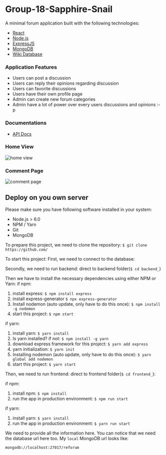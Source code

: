 # Group-18-Sapphire-Snail

A minimal forum application built with the following technologies:
* [React](https://facebook.github.io/react/)
* [Node.js](https://nodejs.org/)
* [ExpressJS](https://expressjs.com/)
* [MongoDB](https://www.mongodb.com/)
* [Wiki Database](    )

### Application Features
* Users can post a discussion
* Users can reply their opinions regarding discussion
* Users can favorite discussions
* Users have their own profile page
* Admin can create new forum categories
* Admin have a lot of power over every users discussions and opinions :-p

### Documentations
* [API Docs]()

### Home View
![home view]()

### Comment Page
![comment page]()

## Deploy on you own server

Please make sure you have following software installed in your system:
* Node.js > 6.0
* NPM / Yarn
* Git
* MongoDB

To prepare this project, we need to clone the repository:
`$ git clone https://github.com/`

To start this project:
First, we need to connect to the database:

Secondly, we need to run backend:
direct to backend folder(`$ cd backend_`)

Then we have to install the necessary dependencies using either NPM or Yarn:
if npm:
1. install express:
`$ npm install express`
2. install express-generator
`$ npx express-generator`
3. Install nodemon (auto update, only have to do this once):
`$ npm install -g nodemon`
4. start this project:
`$ npm start`

if yarn:
1. install yarn:
`$ yarn install`
2. Is yarn installed? if not:
`$ npm install -g yarn`
3. download express framework for this project:
`$ yarn add express`
4. yarn initialization:
`$ yarn init`
5. Installing nodemon (auto update, only have to do this once):
`$ yarn global add nodemon`
6. start this project:
`$ yarn start`

Then, we need to run frontend:
direct to frontend folder(`$ cd frontend_`):

if npm:
1. install npm:
`$ npm install`
2. run the app in production environment:
`$ npm run start`

if yarn:
1. install yarn:
`$ yarn install`
2. run the app in production environment:
`$ yarn run start`


We need to provide all the information here. You can notice that we need the database url here too. My `local` MongoDB url looks like:
```
mongodb://localhost:27017/reforum
```
